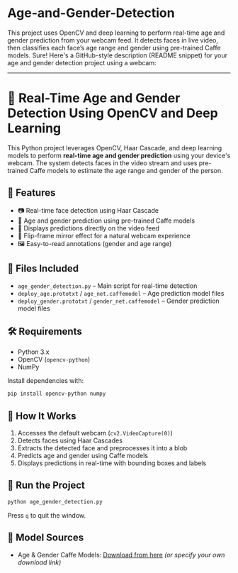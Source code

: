 # Age-and-Gender-Detection
This project uses OpenCV and deep learning to perform real-time age and gender prediction from your webcam feed. It detects faces in live video, then classifies each face’s age range and gender using pre-trained Caffe models.
Sure! Here's a GitHub-style description (README snippet) for your age and gender detection project using a webcam:

---

# 🎯 Real-Time Age and Gender Detection Using OpenCV and Deep Learning

This Python project leverages OpenCV, Haar Cascade, and deep learning models to perform **real-time age and gender prediction** using your device's webcam. The system detects faces in the video stream and uses pre-trained Caffe models to estimate the age range and gender of the person.

## 🚀 Features

- 📷 Real-time face detection using Haar Cascade
- 🧠 Age and gender prediction using pre-trained Caffe models
- 💬 Displays predictions directly on the video feed
- 🔄 Flip-frame mirror effect for a natural webcam experience
- 🖼️ Easy-to-read annotations (gender and age range)

## 📁 Files Included

- `age_gender_detection.py` – Main script for real-time detection
- `deploy_age.prototxt` / `age_net.caffemodel` – Age prediction model files
- `deploy_gender.prototxt` / `gender_net.caffemodel` – Gender prediction model files

## 🛠 Requirements

- Python 3.x
- OpenCV (`opencv-python`)
- NumPy

Install dependencies with:
```bash
pip install opencv-python numpy
```

## 🧪 How It Works

1. Accesses the default webcam (`cv2.VideoCapture(0)`)
2. Detects faces using Haar Cascades
3. Extracts the detected face and preprocesses it into a blob
4. Predicts age and gender using Caffe models
5. Displays predictions in real-time with bounding boxes and labels

## 🏁 Run the Project

```bash
python age_gender_detection.py
```

Press `q` to quit the window.

## 📌 Model Sources

- Age & Gender Caffe Models: [Download from here](https://data.vision.ee.ethz.ch/cvl/rrothe/imdb-wiki/) *(or specify your own download link)*
